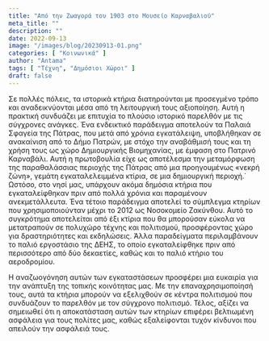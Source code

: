 ```yaml
---
title: "Από την Ζωαγορά του 1903 στο Μουσείο Καρναβαλιού"
meta_title: ""
description: ""
date: 2022-09-13
image: "/images/blog/20230913-01.png"
categories: [ "Κοινωνικά" ]
author: "Antama"
tags: [ "Τέχνη", "Δημόσιοι Χώροι" ]
draft: false
---
```



Σε πολλές πόλεις, τα ιστορικά κτήρια διατηρούνται με προσεγμένο τρόπο και αναδεικνύονται μέσα από τη λειτουργική τους
αξιοποίηση. Αυτή η πρακτική συνδυάζει με επιτυχία το πλούσιο ιστορικό παρελθόν με τις σύγχρονες ανάγκες.
Ένα ενδεικτικό παράδειγμα αποτελούν τα Παλαιά Σφαγεία της Πάτρας, που μετά από χρόνια εγκατάλειψη, υποβλήθηκαν σε
ανακαίνιση από το Δήμο Πατρών, με στόχο την αναβάθμισή τους και τη χρήση τους ως χώρο Δημιουργικής Βιομηχανίας, με
έμφαση στο Πατρινό Καρναβάλι. Αυτή η πρωτοβουλία είχε ως αποτέλεσμα την μεταμόρφωση της παραθαλάσσιας περιοχής της
Πάτρας από μια προηγουμένως «νεκρή ζώνη», γεμάτη εγκαταλελειμμένα κτίρια, σε μια δημιουργική περιοχή.΄
Ωστόσο, στο νησί μας, υπάρχουν ακόμα δημόσια κτήρια που εγκαταλείφθηκαν πριν από πολλά χρόνια και παραμένουν
ανεκμετάλλευτα. Ένα τέτοιο παράδειγμα αποτελεί το σύμπλεγμα κτηρίων που χρησιμοποιούνταν μέχρι το 2012 ως Νοσοκομείο
Ζακύνθου. Αυτό το συγκρότημα αποτελείται από έξι κτίρια που θα μπορούσαν εύκολα να μετατραπούν σε πολυχώρο τέχνης και
πολιτισμού, προσφέροντας χώρο για δραστηριότητες και εκδηλώσεις.
Άλλα παραδείγματα περιλαμβάνουν το παλιό εργοστάσιο της ΔΕΗΣ, το οποίο εγκαταλείφθηκε πριν από περισσότερο από δύο
δεκαετίες, καθώς και το παλιό κτήριο του αεροδρομίου.

Η αναζωογόνηση αυτών των εγκαταστάσεων προσφέρει μια ευκαιρία για την ανάπτυξη της τοπικής κοινότητας μας. Με την
επαναχρησιμοποίησή τους, αυτά τα κτήρια μπορούν να εξελιχθούν σε κέντρα πολιτισμού που συνδυάζουν το παρελθόν με τον
σύγχρονο πολιτισμό. Τέλος, αξίζει να σημειωθεί ότι η αποκατάσταση αυτών των κτηρίων επιφέρει βελτιωμένη ασφάλεια για
τους πολίτες μας, καθώς εξαλείφονται τυχόν κίνδυνοι που απειλούν την ασφάλειά τους.
